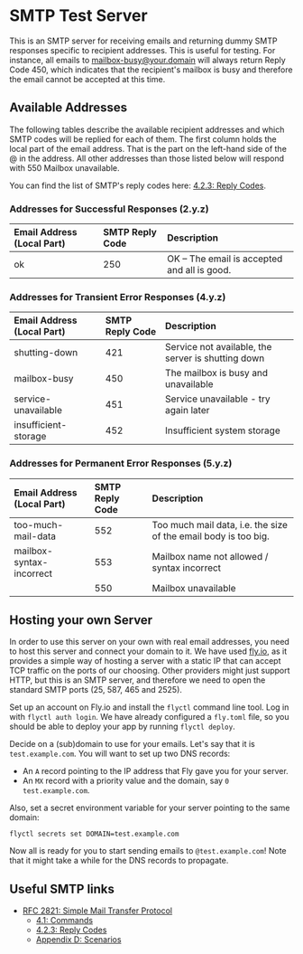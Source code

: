 # SMTP Test Server

This is an SMTP server for receiving emails and returning dummy SMTP responses specific to recipient addresses. This is
useful for testing. For instance, all emails to mailbox-busy@your.domain will always return Reply Code 450, which
indicates that the recipient's mailbox is busy and therefore the email cannot be accepted at this time.

## Available Addresses

The following tables describe the available recipient addresses and which SMTP codes will be replied for each of them.
The first column holds the local part of the email address. That is the part on the left-hand side of the @ in the address.
All other addresses than those listed below will respond with 550 Mailbox unavailable.

You can find the list of SMTP's reply codes here: [4.2.3: Reply Codes](https://www.rfc-editor.org/rfc/rfc2821#section-4.2.3).

### Addresses for Successful Responses (2.y.z)

| Email Address (Local Part) | SMTP Reply Code | Description                                 |
| :------------------------- | :-------------- | :------------------------------------------ |
| ok                         | 250             | OK – The email is accepted and all is good. |

### Addresses for Transient Error Responses (4.y.z)

| Email Address (Local Part) | SMTP Reply Code | Description                                        |
| :------------------------- | :-------------- | :------------------------------------------------- |
| shutting-down              | 421             | Service not available, the server is shutting down |
| mailbox-busy               | 450             | The mailbox is busy and unavailable                |
| service-unavailable        | 451             | Service unavailable - try again later              |
| insufficient-storage       | 452             | Insufficient system storage                        |

### Addresses for Permanent Error Responses (5.y.z)

| Email Address (Local Part) | SMTP Reply Code | Description                                                     |
| :------------------------- | :-------------- | :-------------------------------------------------------------- |
| too-much-mail-data         | 552             | Too much mail data, i.e. the size of the email body is too big. |
| mailbox-syntax-incorrect   | 553             | Mailbox name not allowed / syntax incorrect                     |
| <All other addresses>      | 550             | Mailbox unavailable                                             |

## Hosting your own Server

In order to use this server on your own with real email addresses, you need to host this server and connect your domain to it.
We have used [fly.io](https://fly.io), as it provides a simple way of hosting a server with a static IP that can accept TCP traffic on the ports of our choosing.
Other providers might just support HTTP, but this is an SMTP server, and therefore we need to open the standard SMTP ports (25, 587, 465 and 2525).

Set up an account on Fly.io and install the `flyctl` command line tool. Log in with `flyctl auth login`.
We have already configured a `fly.toml` file, so you should be able to deploy your app by running `flyctl deploy`.

Decide on a (sub)domain to use for your emails. Let's say that it is `test.example.com`. You will want to set up two DNS records:

- An `A` record pointing to the IP address that Fly gave you for your server.
- An `MX` record with a priority value and the domain, say `0 test.example.com`.

Also, set a secret environment variable for your server pointing to the same domain:

```
flyctl secrets set DOMAIN=test.example.com
```

Now all is ready for you to start sending emails to `@test.example.com`! Note that it might take a while for the DNS records to propagate.

## Useful SMTP links

- [RFC 2821: Simple Mail Transfer Protocol](https://www.rfc-editor.org/rfc/rfc2821)
  - [4.1: Commands](https://www.rfc-editor.org/rfc/rfc2821#section-4.1)
  - [4.2.3: Reply Codes](https://www.rfc-editor.org/rfc/rfc2821#section-4.2.3)
  - [Appendix D: Scenarios](https://www.rfc-editor.org/rfc/rfc2821#appendix-D)
